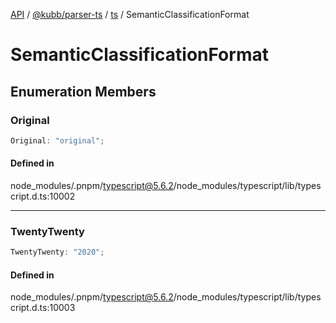 [API](../../../../../packages.md) / [@kubb/parser-ts](../../../index.md) / [ts](../index.md) / SemanticClassificationFormat

# SemanticClassificationFormat

## Enumeration Members

### Original

```ts
Original: "original";
```

#### Defined in

node\_modules/.pnpm/typescript@5.6.2/node\_modules/typescript/lib/typescript.d.ts:10002

***

### TwentyTwenty

```ts
TwentyTwenty: "2020";
```

#### Defined in

node\_modules/.pnpm/typescript@5.6.2/node\_modules/typescript/lib/typescript.d.ts:10003

